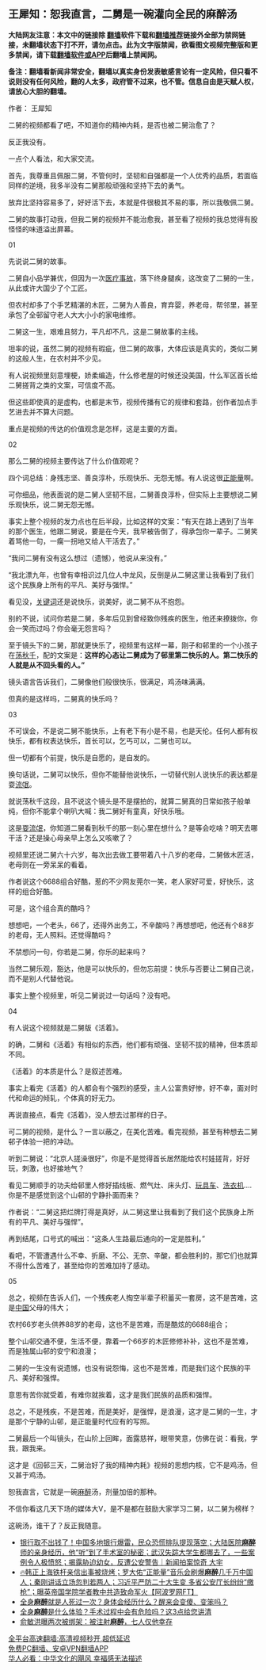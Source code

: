  <!-- 面包屑导航 --> <h2>王犀知：恕我直言，二舅是一碗灌向全民的麻醉汤</h2> <p class="notice"><b>大陆网友注意：本文中的链接除 <a href="https://github.com/bannedbook/fanqiang" >翻墙</a>软件下载和<a href="https://github.com/killgcd/justmysocks/blob/master/README.md">翻墙推荐</a>链接外全部为禁网链接，未翻墙状态下打不开，请勿点击。此为文字版禁闻，欲看图文视频完整版和更多禁闻，请下载<a href="https://github.com/bannedbook/fanqiang">翻墙软件或APP</a>后翻墙上禁闻网。</p><p>备注：翻墙看新闻非常安全，翻墙以真实身份发表敏感言论有一定风险，但只看不说则没有任何风险，翻的人太多，政府管不过来，也不管。信息自由是天赋人权，请放心大胆的翻墙。</b></p>  <div class="entry"> <p>作者： 王犀知</p> <p>二舅的视频都看了吧，不知道你的精神内耗，是否也被二舅治愈了？</p> <p>反正我没有。</p> <p>一点个人看法，和大家交流。</p> <p>首先，我尊重且佩服二舅，不管何时，坚韧和自强都是一个人优秀的品质，若面临同样的逆境，我多半没有二舅那般顽强和坚持下去的勇气。</p> <p>放弃比坚持容易多了，好好活下去，本就是件很极其不易的事，所以我敬佩二舅。</p> <p>二舅的故事打动我，但我二舅的视频并不能治愈我，甚至看了视频的我总觉得有股怪怪的味道溢出屏幕。</p> <p>01</p> <p>先说说二舅的故事。</p> <p>二舅自小品学兼优，但因为一次<a href="https://www.bannedbook.org/bnews/tag/%E5%8C%BB%E7%96%97%E4%BA%8B%E6%95%85/" class="st_tag internal_tag" rel="tag" title="标签 医疗事故 下的日志">医疗事故</a>，落下终身腿疾，这改变了二舅的一生，从此或许大国少了个工匠。</p> <p>但农村却多了个手艺精湛的木匠，二舅为人善良，育弃婴，养老母，帮邻里，甚至承包了全邨留守老人大大小小的家电维修。</p> <p>二舅这一生，艰难且努力，平凡却不凡，这是二舅故事的主线。</p> <p>坦率的说，虽然二舅的视频有瑕疵，但二舅的故事，大体应该是真实的，类似二舅的这般人生，在农村并不少见。</p> <p>有人说视频里刻意埋梗，娇柔编造，什么修老屋的时候还没美国，什么军区首长给二舅搓背之类的文案，可信度不高。</p> <p>但这些即使真的是虚构，也都是末节，视频传播有它的规律和套路，创作者加点手艺进去并不算大问题。</p> <p>重点是视频的传达的价值观念是怎样，这是主要的方面。</p> <p>02</p>  <p>那么二舅的视频主要传达了什么价值观呢？</p> <p>四个词总结：身残志坚、善良淳朴，乐观快乐、无怨无憾。有人说这很<a href="https://www.bannedbook.org/bnews/tag/%e6%ad%a3%e8%83%bd%e9%87%8f/" class="st_tag internal_tag" rel="tag" title="标签 正能量 下的日志">正能量</a>啊。</p> <p>可你细品，他表面说的是二舅人坚韧不屈，二舅善良淳朴，但实际上主要想说二舅乐观快乐，说二舅无怨无憾。</p> <p>事实上整个视频的发力点也在后半段，比如这样的文案：“有天在路上遇到了当年的那个医生，他跟二舅说，要是在今天，我早被告倒了，得承包你一辈子。二舅笑着骂他一句，一瘸一拐地又给人干活去了。”</p> <p>“我问二舅有没有这么想过（遗憾），他说从来没有。”</p> <p>“我北漂九年，也曾有幸相识过几位人中龙风，反倒是从二舅这里让我看到了我们这个民族身上所有的平凡、美好与强悍。”</p> <p>看见没，<a href="https://www.bannedbook.org/bnews/tag/%e5%85%b3%e9%94%ae%e8%af%8d/" class="st_tag internal_tag" rel="tag" title="标签 关键词 下的日志">关键词</a>还是说快乐，说美好，说二舅不从不抱怨。</p> <p>别的不说，试问你若是二舅，多年后见到曾经致你残疾的医生，他还来撩拨你，你会一笑而过吗？你会毫无怨言吗？</p> <p>至于镜头下的二舅，那就更快乐了，视频里有这样一幕，刚子和邨里的一个小孩子在<a href="https://www.bannedbook.org/bnews/tag/%E8%8D%A1%E7%A7%8B%E5%8D%83/" class="st_tag internal_tag" rel="tag" title="标签 荡秋千 下的日志">荡秋千</a>，配的文案是：<strong>这样的心态让二舅成为了邨里第二快乐的人。第二快乐的人就是从不回头看的人。”</strong></p> <p>镜头语言告诉我们，二舅像他们般很快乐，很满足，鸡汤味满满。</p> <p>但真的是这样吗，二舅真的快乐吗？</p> <p>03</p> <p>不可误会，不是说二舅不能快乐，上有老下有小是不易，也是天伦。任何人都有权快乐，都有权表达快乐，首长可以，乞丐可以，二舅也可以。</p> <p>但一切都有个前提，快乐是自愿的，是自发的。</p> <p>换句话说，二舅可以快乐，但你不能替他说快乐，一切替代别人说快乐的表达都是耍<span class='wp_keywordlink'><a href="https://www.bannedbook.org/forum11/topic282.html" title="禁片：评中国共产党的流氓本性" target="_blank">流氓</a></span>。</p> <p>就说荡秋千这段，且不说这个镜头是不是摆拍的，就算二舅真的日常如孩子般单纯，但你不能拿个喇叭大喊：我二舅好有童真，好快乐哦。</p> <p>这是<a href="https://www.bannedbook.org/bnews/tag/%E8%80%8D%E6%B5%81%E6%B0%93/" class="st_tag internal_tag" rel="tag" title="标签 耍流氓 下的日志">耍流氓</a>，你知道二舅看到秋千的那一刻心里在想什么？是等会吃啥？明天去哪干活？还是操心母亲早上怎么又咳嗽了？</p>  <p>视频里还说二舅六十六岁，每次出去做工要带着八十八岁的老母，二舅做木匠活，老母则在一旁呆呆的看着。</p> <p>作者说这个6688组合好酷，惹的不少网友莞尔一笑，老人家好可爱，好快乐，这样的组合好酷。</p> <p>可是，这个组合真的酷吗？</p> <p>想想吧，一个老头，66了，还得外出务工，不辛酸吗？再想想吧，他还有个88岁的老母，无人照料。还觉得酷吗？</p> <p>不禁想问一句，你若是二舅，你乐的起来吗？</p> <p>当然二舅乐观，豁达，他是可以快乐的，但勿忘前提：快乐与否要让二舅自己说，而不是别人代替他说。</p> <p>事实上整个视频里，听见二舅说过一句话吗？没有吧。</p> <p>04</p> <p>有人说这个视频就是二舅版《活着》。</p> <p>的确，二舅和《活着》有相似的东西，他们都有顽强、坚韧不拔的精神，但本质却不同。</p> <p>《活着》的本质是什么？是叙述苦难。</p> <p>事实上看完《活着》的人都会有个强烈的感受，主人公富贵好惨，好不幸，面对时代和命运的倾轧，个体真的好无力。</p> <p>再说直接点，看完《活着》，没人想去过那样的日子。</p> <p>可二舅的视频，是什么？一言以蔽之，在美化苦难。看完视频，甚至有种想去二舅邨子体验一把的冲动。</p> <p>听到二舅说：“北京人搓澡很好”，你是不是觉得首长居然能给农村娃搓背，好好玩，刺激，也好接地气？</p> <p>看见二舅顺手的功夫给邨里人修好插线板、燃气灶、床头灯、<a href="https://www.bannedbook.org/bnews/tag/%e7%8e%a9%e5%85%b7%e8%bd%a6/" class="st_tag internal_tag" rel="tag" title="标签 玩具车 下的日志">玩具车</a>、<a href="https://www.bannedbook.org/bnews/tag/%e6%b4%97%e8%a1%a3%e6%9c%ba/" class="st_tag internal_tag" rel="tag" title="标签 洗衣机 下的日志">洗衣机</a>….你是不是感觉到这个山邨的宁静扑面而来？</p> <p>作者说：“二舅这把烂牌打得是真好，从二舅这里让我看到了我们这个民族身上所有的平凡、美好与强悍”。</p>  <p>再到结尾，口号式的喊出：“这条人生路最后通向的一定是胜利。”</p> <p>看吧，不管遭遇什么不幸、折磨、不公、无奈、辛酸，都会胜利的，那它们也就算不得什么苦难了，甚至给你的苦难加持了感动。</p> <p>05</p> <p>总之，视频在告诉人们，一个残疾老人掏空半辈子积蓄买一套房，这不是苦难，这是<span class='wp_keywordlink_affiliate'><a href="https://www.bannedbook.org/" title="中国" target="_blank">中国</a></span>父母的伟大；</p> <p>农村66岁老头供养88岁的老母，这也不是苦难，而是酷炫的6688组合；</p> <p>整个山邨交通不便，生活不便，靠着一个66岁的木匠修修补补，这也不是苦难，而是独属山邨的安宁和浪漫；</p> <p>二舅的一生没有说遗憾，也没有说怨悔，这也不是苦难，而是我们这个民族的平凡、美好和强悍。</p> <p>意思有苦你就受着，有难你就挨着，这才是我们民族的品质和强悍。</p> <p>总之，不是残疾，不是苦难，而是美好，是强悍，是浪漫，这才是二舅的一生，才是那个宁静的山邨，是正能量时代应有的写照。</p> <p>二舅最后一个叫镜头，在山阶上回眸，面露慈祥，眼带笑意，仿佛在说：看我，学我，跟我来。</p> <p>这才是《回邨三天，二舅治好了我的精神内耗》视频的思想内核，它不是鸡汤，但又甚于鸡汤。</p> <p>恕我直言，它就是一碗<a href="https://www.bannedbook.org/bnews/tag/%E9%BA%BB%E9%86%89/" class="st_tag internal_tag" rel="tag" title="标签 麻醉 下的日志">麻醉</a>汤，剂量加倍的那种。</p> <p>不信你看这几天下场的媒体大V，是不是都在鼓励大家学习二舅，以二舅为榜样？</p> <p>这碗汤，谁干了？反正我随意。</p> <p></p> <div id="taboola-mid-1"></div>  <ul class='op-related-articles' title='相关阅读'> <li><a href='https://www.bannedbook.org/bnews/bannedvideo/20220623/1749220.html' target='_blank'>银行取不出钱了！中国多地银行爆雷，民众恐慌排队提现落空；大陆医院<b>麻醉</b>师的亲身经历，他“听”到了手术室的秘密；武汉失踪大学生都哪去了，一些案例令人极愤怒；揭露胁迫幼女，反遭公安警告｜新闻拍案惊奇 大宇</a></li> <li><a href='https://www.bannedbook.org/bnews/bannedvideo/20220529/1738837.html' target='_blank'>🔥韩正上海铁杆亲信出事被烧烤；罗大佑“正能量”音乐会刷爆<b>麻醉</b>几千万中国人；秦刚讲话立场忽判若两人；习近平严防二十大生变 多省公安厅长纷纷“缴枪”；曝英帝国学院学者教中共造致命军火【阿波罗网FT】</a></li> <li><a href='https://www.bannedbook.org/bnews/health/20220503/1727761.html' target='_blank'>全身<b>麻醉</b>就是人死过一次？身体会经历什么？醒来会变傻、变笨吗？</a></li> <li><a href='https://www.bannedbook.org/bnews/health/20220211/1690366.html' target='_blank'>全身<b>麻醉</b>是什么体验？手术过程中会有危险吗？这3点给您讲清</a></li> <li><a href='https://www.bannedbook.org/bnews/lifebaike/20220117/1680413.html' target='_blank'>俞敏洪曝两次被绑架：被注射<b>麻醉</b>，七人仅他幸存</a></li> </ul> <p class="texttj"> <a href="https://github.com/bannedbook/fanqiang/wiki/V2ray%E6%9C%BA%E5%9C%BA" target="_blank">全平台高速翻墙:高清视频秒开,超低延迟</a><br/> <a href="https://github.com/bannedbook/fanqiang/wiki/%E7%A6%81%E9%97%BB%E7%BD%91%E5%AE%89%E5%8D%93%E7%BF%BB%E5%A2%99%E6%96%B0%E9%97%BBAPP" target="_blank">免费PC翻墙、安卓VPN翻墙APP</a><br/> <a href="https://www.bannedbook.org/bnews/comments/20220220/1694796.html" target="_blank">华人必看：中华文化的飓风 幸福感无法描述</a> </p><p class="src-info">　 </p> <a name='sharetosocial'></a>  <div style="margin-bottom:5px;padding-bottom:5px;clear:both"> <div id="archive-pix-1" class="banner-ads"> <!-- AuctionX Display platform tag START --> <div id="27602x728x90x621x_ADSLOT1" clicktrack="%%CLICK_URL_ESC%%"></div>  <!-- AuctionX Display platform tag END --> </div> <div id="archive-pix-2" class="banner-ads"> <!-- AuctionX Display platform tag START --> <div id="27556x300x250x621x_ADSLOT1" clicktrack="%%CLICK_URL_ESC%%" style="margin:0 auto;text-align:center"></div>  <!-- AuctionX Display platform tag END --> </div> </div>  <div id="archive-pix-1" class="banner-ads"> <!-- AuctionX Display platform tag START --> <div id="27603x728x90x621x_ADSLOT1" clicktrack="%%CLICK_URL_ESC%%"></div>  <!-- AuctionX Display platform tag END --> </div> </div><!--END ENTRY--> 